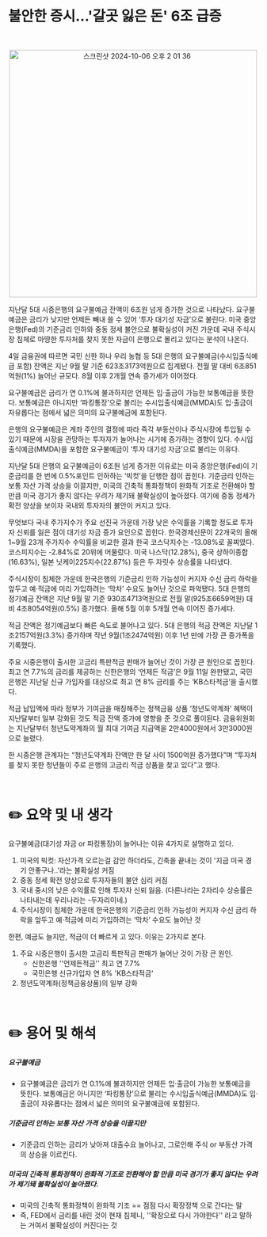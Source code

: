 # 불안한 증시…'갈곳 잃은 돈' 6조 급증


</br>


<p align="center">
  <img width="500" alt="스크린샷 2024-10-06 오후 2 01 36" src="https://github.com/user-attachments/assets/e0c184a4-637f-4cf3-abea-f02b7750c637">
</p>




지난달 5대 시중은행의 요구불예금 잔액이 6조원 넘게 증가한 것으로 나타났다. 요구불예금은 금리가 낮지만 언제든 빼내 쓸 수 있어 ‘투자 대기성 자금’으로 불린다. 미국 중앙은행(Fed)의 기준금리 인하와 중동 정세 불안으로 불확실성이 커진 가운데 국내 주식시장 침체로 마땅한 투자처를 찾지 못한 자금이 은행으로 몰리고 있다는 분석이 나온다.

4일 금융권에 따르면 국민 신한 하나 우리 농협 등 5대 은행의 요구불예금(수시입출식예금 포함) 잔액은 지난 9월 말 기준 623조3173억원으로 집계됐다. 전월 말 대비 6조851억원(1%) 늘어난 규모다. 8월 이후 2개월 연속 증가세가 이어졌다.

요구불예금은 금리가 연 0.1%에 불과하지만 언제든 입·출금이 가능한 보통예금을 뜻한다. 보통예금은 아니지만 ‘파킹통장’으로 불리는 수시입출식예금(MMDA)도 입·출금이 자유롭다는 점에서 넓은 의미의 요구불예금에 포함된다.

은행의 요구불예금은 계좌 주인의 결정에 따라 즉각 부동산이나 주식시장에 투입될 수 있기 때문에 시장을 관망하는 투자자가 늘어나는 시기에 증가하는 경향이 있다. 수시입출식예금(MMDA)을 포함한 요구불예금이 ‘투자 대기성 자금’으로 불리는 이유다.

지난달 5대 은행의 요구불예금이 6조원 넘게 증가한 이유로는 미국 중앙은행(Fed)이 기준금리를 한 번에 0.5%포인트 인하하는 ‘빅컷’을 단행한 점이 꼽힌다. 기준금리 인하는 보통 자산 가격 상승을 이끌지만, 미국의 긴축적 통화정책이 완화적 기조로 전환해야 할 만큼 미국 경기가 좋지 않다는 우려가 제기돼 불확실성이 높아졌다. 여기에 중동 정세가 확전 양상을 보이자 국내외 투자자의 불안이 커지고 있다.

무엇보다 국내 주가지수가 주요 선진국 가운데 가장 낮은 수익률을 기록할 정도로 투자자 신뢰를 잃은 점이 대기성 자금 증가 요인으로 꼽힌다. 한국경제신문이 22개국의 올해 1~9월 23개 주가지수 수익률을 비교한 결과 한국 코스닥지수는 -13.08%로 꼴찌였다. 코스피지수는 -2.84%로 20위에 머물렀다. 미국 나스닥(12.28%), 중국 상하이종합(16.63%), 일본 닛케이225지수(22.87%) 등은 두 자릿수 상승률을 나타냈다.

주식시장이 침체한 가운데 한국은행의 기준금리 인하 가능성이 커지자 수신 금리 하락을 앞두고 예·적금에 미리 가입하려는 ‘막차’ 수요도 늘어난 것으로 파악됐다. 5대 은행의 정기예금 잔액은 지난 9월 말 기준 930조4713억원으로 전월 말(925조6659억원) 대비 4조8054억원(0.5%) 증가했다. 올해 5월 이후 5개월 연속 이어진 증가세다.

적금 잔액은 정기예금보다 빠른 속도로 불어나고 있다. 5대 은행의 적금 잔액은 지난달 1조2157억원(3.3%) 증가하며 작년 9월(1조2474억원) 이후 1년 만에 가장 큰 증가폭을 기록했다.

주요 시중은행이 출시한 고금리 특판적금 판매가 늘어난 것이 가장 큰 원인으로 꼽힌다. 최고 연 7.7%의 금리를 제공하는 신한은행의 ‘언제든 적금’은 9월 11일 완판됐고, 국민은행은 지난달 신규 가입자를 대상으로 최고 연 8% 금리를 주는 ‘KB스타적금’을 출시했다.

적금 납입액에 따라 정부가 기여금을 매칭해주는 정책금융 상품 ‘청년도약계좌’ 혜택이 지난달부터 일부 강화된 것도 적금 잔액 증가에 영향을 준 것으로 풀이된다. 금융위원회는 지난달부터 청년도약계좌의 월 최대 기여금 지급액을 2만4000원에서 3만3000원으로 늘렸다.

한 시중은행 관계자는 “청년도약계좌 잔액만 한 달 사이 1500억원 증가했다”며 “투자처를 찾지 못한 청년들이 주로 은행의 고금리 적금 상품을 찾고 있다”고 했다.


</br>

# ✏️ 요약 및 내 생각



요구불예금(대기성 자금 or 파킹통장)이 늘어나는 이유 4가지로 설명하고 있다.

1. 미국의 빅컷: 자산가격 오르는걸 감안 하더라도, 긴축을 끝내는 것이 '지금 미국 경기 안좋구나..'라는 불확실성 커짐
2. 중동 정세 확전 양상으로 투자자들의 불안 심리 커짐
3. 국내 중시의 낮은 수익률로 인해 투자자 신뢰 잃음. (다른나라는 2자리수 상승률은 나타내는데 우리나라는 -두자리이네.)
4. 주식시장이 침체한 가운데 한국은행의 기준금리 인하 가능성이 커지자 수신 금리 하락을 앞두고 예·적금에 미리 가입하려는 ‘막차’ 수요도 늘어난 것



한편, 예금도 늘지만, 적금이 더 빠르게  고 있다. 이유는 2가지로 본다.

1. 주요 시중은행이 출시한 고금리 특판적금 판매가 늘어난 것이 가장 큰 원인.
   * 신한은행 ''언제든적금'' 최고 연 7.7%
   * 국민은행 신규가입자 연 8% 'KB스타적금'
2. 청년도약계좌(정책금융상품)의 일부 강화



</br>

# ✏️ 용어 및 해석



##### 요구불예금
* 요구불예금은 금리가 연 0.1%에 불과하지만 언제든 입·출금이 가능한 보통예금을 뜻한다. 보통예금은 아니지만 ‘파킹통장’으로 불리는 수시입출식예금(MMDA)도 입·출금이 자유롭다는 점에서 넓은 의미의 요구불예금에 포함된다.



##### 기준금리 인하는 보통 자산 가격 상승을 이끌지만
* 기준금리 인하는 금리가 낮아져 대출수요 늘어나고, 그로인해 주식 or 부동산 가격의 상승을 이르킨다.



##### 미국의 긴축적 통화정책이 완화적 기조로 전환해야 할 만큼 미국 경기가 좋지 않다는 우려가 제기돼 불확실성이 높아졌다.
* 미국의 긴축적 통화정책이 완화적 기조 == 점점 다시 확장정책 으로 간다는 말
* 즉, FED에서 금리를 내린 것이 현재 침체니, ''확장으로 다시 가야한다'' 라고 말하는 거여서 불확실성이 커진다는 것

  



